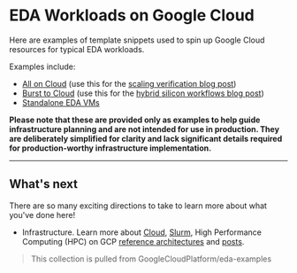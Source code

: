 # EDA Workloads on Google Cloud

Here are examples of template snippets used to spin up Google Cloud resources
for typical EDA workloads.

Examples include:

- [All on Cloud](example-all-on-cloud.md) (use this for the
  [scaling verification blog post](https://cloud.google.com/blog/products/compute/scale-up-your-eda-flows-on-google-cloud))
- [Burst to Cloud](example-burst-to-cloud.md) (use this for the
  [hybrid silicon workflows blog post](https://cloud.google.com/blog/products/compute/faster-chip-design-with-hybrid-silicon-workflows))
- [Standalone EDA VMs](example-standalone-vm.md)

**Please note that these are provided only as examples to help guide
infrastructure planning and are not intended for use in production. They are
deliberately simplified for clarity and lack significant details required for
production-worthy infrastructure implementation.**

---

## What's next

There are so many exciting directions to take to learn more about what you've
done here!

- Infrastructure.  Learn more about
  [Cloud](https://cloud.google.com/),
  [Slurm](https://slurm.schedmd.com/overview.html),
  High Performance Computing (HPC) on GCP
  [reference architectures](https://cloud.google.com/solutions/hpc/) and 
  [posts](https://cloud.google.com/blog/topics/hpc).

> This collection is pulled from GoogleCloudPlatform/eda-examples
